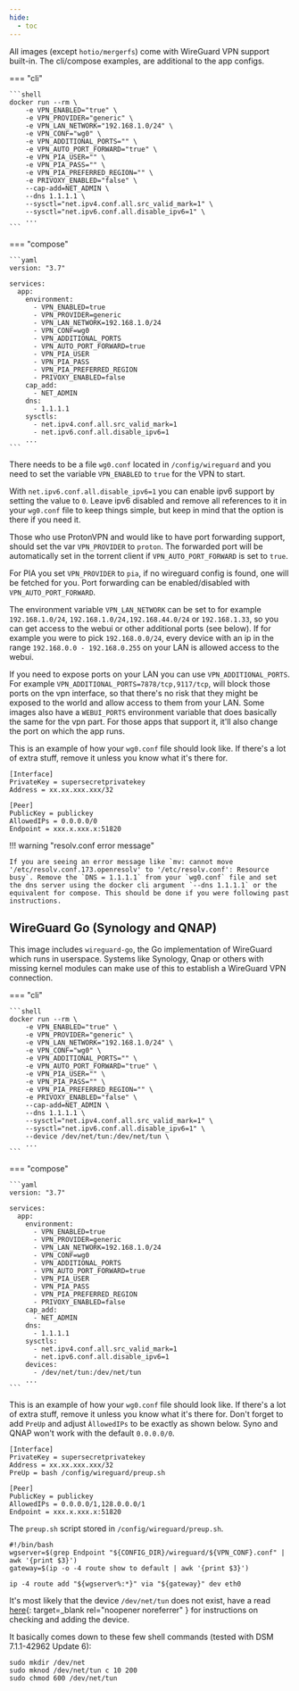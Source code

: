 ```yaml
---
hide:
  - toc
---
```


All images (except `hotio/mergerfs`) come with WireGuard VPN support built-in. The cli/compose examples, are additional to the app configs.

=== "cli"

    ```shell
    docker run --rm \
        -e VPN_ENABLED="true" \
        -e VPN_PROVIDER="generic" \
        -e VPN_LAN_NETWORK="192.168.1.0/24" \
        -e VPN_CONF="wg0" \
        -e VPN_ADDITIONAL_PORTS="" \
        -e VPN_AUTO_PORT_FORWARD="true" \
        -e VPN_PIA_USER="" \
        -e VPN_PIA_PASS="" \
        -e VPN_PIA_PREFERRED_REGION="" \
        -e PRIVOXY_ENABLED="false" \
        --cap-add=NET_ADMIN \
        --dns 1.1.1.1 \
        --sysctl="net.ipv4.conf.all.src_valid_mark=1" \
        --sysctl="net.ipv6.conf.all.disable_ipv6=1" \
        ...
    ```

=== "compose"

    ```yaml
    version: "3.7"

    services:
      app:
        environment:
          - VPN_ENABLED=true
          - VPN_PROVIDER=generic
          - VPN_LAN_NETWORK=192.168.1.0/24
          - VPN_CONF=wg0
          - VPN_ADDITIONAL_PORTS
          - VPN_AUTO_PORT_FORWARD=true
          - VPN_PIA_USER
          - VPN_PIA_PASS
          - VPN_PIA_PREFERRED_REGION
          - PRIVOXY_ENABLED=false
        cap_add:
          - NET_ADMIN
        dns:
          - 1.1.1.1
        sysctls:
          - net.ipv4.conf.all.src_valid_mark=1
          - net.ipv6.conf.all.disable_ipv6=1
        ...
    ```

There needs to be a file `wg0.conf` located in `/config/wireguard` and you need to set the variable `VPN_ENABLED` to `true` for the VPN to start.

With `net.ipv6.conf.all.disable_ipv6=1` you can enable ipv6 support by setting the value to `0`. Leave ipv6 disabled and remove all references to it in your `wg0.conf` file to keep things simple, but keep in mind that the option is there if you need it.

Those who use ProtonVPN and would like to have port forwarding support, should set the var `VPN_PROVIDER` to `proton`. The forwarded port will be automatically set in the torrent client if `VPN_AUTO_PORT_FORWARD` is set to `true`.

For PIA you set `VPN_PROVIDER` to `pia`, if no wireguard config is found, one will be fetched for you. Port forwarding can be enabled/disabled with `VPN_AUTO_PORT_FORWARD`.

The environment variable `VPN_LAN_NETWORK` can be set to for example `192.168.1.0/24`, `192.168.1.0/24,192.168.44.0/24` or `192.168.1.33`, so you can get access to the webui or other additional ports (see below). If for example you were to pick `192.168.0.0/24`, every device with an ip in the range `192.168.0.0 - 192.168.0.255` on your LAN is allowed access to the webui.

If you need to expose ports on your LAN you can use `VPN_ADDITIONAL_PORTS`. For example `VPN_ADDITIONAL_PORTS=7878/tcp,9117/tcp`, will block those ports on the vpn interface, so that there's no risk that they might be exposed to the world and allow access to them from your LAN. Some images also have a `WEBUI_PORTS` environment variable that does basically the same for the vpn part. For those apps that support it, it'll also change the port on which the app runs.

This is an example of how your `wg0.conf` file should look like. If there's a lot of extra stuff, remove it unless you know what it's there for.

```text
[Interface]
PrivateKey = supersecretprivatekey
Address = xx.xx.xxx.xxx/32

[Peer]
PublicKey = publickey
AllowedIPs = 0.0.0.0/0
Endpoint = xxx.x.xxx.x:51820
```

!!! warning "resolv.conf error message"

    If you are seeing an error message like `mv: cannot move '/etc/resolv.conf.173.openresolv' to '/etc/resolv.conf': Resource busy`. Remove the `DNS = 1.1.1.1` from your `wg0.conf` file and set the dns server using the docker cli argument `--dns 1.1.1.1` or the equivalent for compose. This should be done if you were following past instructions.

## WireGuard Go (Synology and QNAP)

This image includes `wireguard-go`, the Go implementation of WireGuard which runs in userspace. Systems like Synology, Qnap or others with missing kernel modules can make use of this to establish a WireGuard VPN connection.

=== "cli"

    ```shell
    docker run --rm \
        -e VPN_ENABLED="true" \
        -e VPN_PROVIDER="generic" \
        -e VPN_LAN_NETWORK="192.168.1.0/24" \
        -e VPN_CONF="wg0" \
        -e VPN_ADDITIONAL_PORTS="" \
        -e VPN_AUTO_PORT_FORWARD="true" \
        -e VPN_PIA_USER="" \
        -e VPN_PIA_PASS="" \
        -e VPN_PIA_PREFERRED_REGION="" \
        -e PRIVOXY_ENABLED="false" \
        --cap-add=NET_ADMIN \
        --dns 1.1.1.1 \
        --sysctl="net.ipv4.conf.all.src_valid_mark=1" \
        --sysctl="net.ipv6.conf.all.disable_ipv6=1" \
        --device /dev/net/tun:/dev/net/tun \
        ...
    ```

=== "compose"

    ```yaml
    version: "3.7"

    services:
      app:
        environment:
          - VPN_ENABLED=true
          - VPN_PROVIDER=generic
          - VPN_LAN_NETWORK=192.168.1.0/24
          - VPN_CONF=wg0
          - VPN_ADDITIONAL_PORTS
          - VPN_AUTO_PORT_FORWARD=true
          - VPN_PIA_USER
          - VPN_PIA_PASS
          - VPN_PIA_PREFERRED_REGION
          - PRIVOXY_ENABLED=false
        cap_add:
          - NET_ADMIN
        dns:
          - 1.1.1.1
        sysctls:
          - net.ipv4.conf.all.src_valid_mark=1
          - net.ipv6.conf.all.disable_ipv6=1
        devices:
          - /dev/net/tun:/dev/net/tun
        ...
    ```

This is an example of how your `wg0.conf` file should look like. If there's a lot of extra stuff, remove it unless you know what it's there for. Don't forget to add `PreUp` and adjust `ÀllowedIPs` to be exactly as shown below. Syno and QNAP won't work with the default `0.0.0.0/0`.

```text
[Interface]
PrivateKey = supersecretprivatekey
Address = xx.xx.xxx.xxx/32
PreUp = bash /config/wireguard/preup.sh

[Peer]
PublicKey = publickey
AllowedIPs = 0.0.0.0/1,128.0.0.0/1
Endpoint = xxx.x.xxx.x:51820
```

The `preup.sh` script stored in `/config/wireguard/preup.sh`.

```shell
#!/bin/bash
wgserver=$(grep Endpoint "${CONFIG_DIR}/wireguard/${VPN_CONF}.conf" | awk '{print $3}')
gateway=$(ip -o -4 route show to default | awk '{print $3}')

ip -4 route add "${wgserver%:*}" via "${gateway}" dev eth0
```

It's most likely that the device `/dev/net/tun` does not exist, have a read [here](https://memoryleak.dev/post/fix-tun-tap-not-available-on-a-synology-nas/){: target=_blank rel="noopener noreferrer" } for instructions on checking and adding the device.

It basically comes down to these few shell commands (tested with DSM 7.1.1-42962 Update 6):

```shell
sudo mkdir /dev/net
sudo mknod /dev/net/tun c 10 200
sudo chmod 600 /dev/net/tun
```

